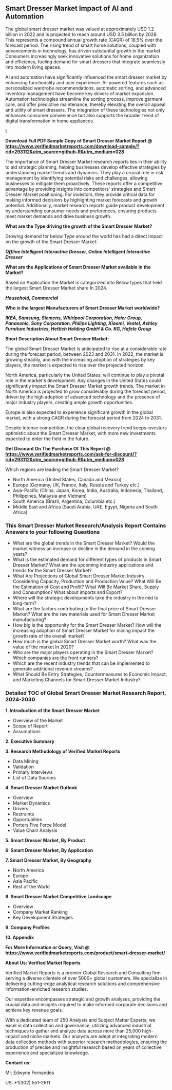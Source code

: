 <h2>Smart Dresser Market Impact of AI and Automation</h2><p>The global smart dresser market was valued at approximately USD 1.2 billion in 2022 and is projected to reach around USD 3.5 billion by 2028. This represents a compound annual growth rate (CAGR) of 18.5% over the forecast period. The rising trend of smart home solutions, coupled with advancements in technology, has driven substantial growth in the market. Consumers increasingly seek innovative solutions for home organization and efficiency, fueling demand for smart dressers that integrate seamlessly into modern living spaces.</p><p>AI and automation have significantly influenced the smart dresser market by enhancing functionality and user experience. AI-powered features such as personalized wardrobe recommendations, automatic sorting, and advanced inventory management have become key drivers of market expansion. Automation technologies streamline the sorting process, improve garment care, and offer predictive maintenance, thereby elevating the overall appeal and utility of smart dressers. The integration of these technologies not only enhances consumer convenience but also supports the broader trend of digital transformation in home appliances.</p>t</p><p id="" class=""><strong>Download Full PDF Sample Copy of Smart Dresser Market Report @ <a href="https://www.verifiedmarketreports.com/download-sample/?rid=293112&utm_source=github-R&utm_medium=028" target="_blank">https://www.verifiedmarketreports.com/download-sample/?rid=293112&utm_source=github-R&utm_medium=028</a></strong></p><p>The importance of&nbsp;Smart Dresser Market research reports lies in their ability to aid strategic planning, helping businesses develop effective strategies by understanding market trends and dynamics. They play a crucial role in risk management by identifying potential risks and challenges, allowing businesses to mitigate them proactively. These reports offer a competitive advantage by providing insights into competitors' strategies and Smart Dresser Market positioning. For investors, they provide critical data for making informed decisions by highlighting market forecasts and growth potential. Additionally, market research reports guide product development by understanding consumer needs and preferences, ensuring products meet market demands and drive business growth.</p><p><strong>What are the&nbsp;Type driving the growth of the Smart Dresser Market?</strong></p><p id="" class="">Growing demand for below Type around the world has had a direct impact on the growth of the Smart Dresser Market:</p><em><strong>Offline Intelligent Interactive Dresser, Online Intelligent Interactive Dresser</strong></em></p><strong>What are the&nbsp;Applications&nbsp;of Smart Dresser Market available in the Market?</strong></p><p id="" class="">Based on Application the Market is categorized into Below types that held the largest Smart Dresser Market share In 2024.</p><em><strong>Household, Commercial</strong></em></p><strong>Who is the largest Manufacturers of Smart Dresser Market worldwide?</strong></p><p><em><strong>IKEA, Samsung, Siemens, Whirlpool Corporation, Haier Group, Panasonic, Sony Corporation, Philips Lighting, Xiaomi, Vestel, Ashley Furniture Industries, Hettich Holding GmbH & Co. KG, Hafele Group</strong></em></p><p id="" class=""><strong>Short Description About Smart Dresser Market:</strong></p><p>The global Smart Dresser Market is anticipated to rise at a considerable rate during the forecast period, between 2023 and 2031. In 2022, the market is growing steadily, and with the increasing adoption of strategies by key players, the market is expected to rise over the projected horizon.</p><p>North America, particularly the United States, will continue to play a pivotal role in the market's development. Any changes in the United States could significantly impact the Smart Dresser Market growth trends. The market in North America is projected to grow considerably during the forecast period, driven by the high adoption of advanced technology and the presence of major industry players, creating ample growth opportunities.</p><p>Europe is also expected to experience significant growth in the global market, with a strong CAGR during the forecast period from 2024 to 2031.</p><p>Despite intense competition, the clear global recovery trend keeps investors optimistic about the Smart Dresser Market, with more new investments expected to enter the field in the future.</p><p id="" class=""><strong>Get Discount On The Purchase Of This Report @ <a href="https://www.verifiedmarketreports.com/ask-for-discount/?rid=293112&utm_source=github-R&utm_medium=028" target="_blank">https://www.verifiedmarketreports.com/ask-for-discount/?rid=293112&utm_source=github-R&utm_medium=028</a></strong></p>Which regions are leading the Smart Dresser Market?</p><ul><li>North America (United States, Canada and Mexico)</li><li>Europe (Germany, UK, France, Italy, Russia and Turkey etc.)</li><li>Asia-Pacific (China, Japan, Korea, India, Australia, Indonesia, Thailand, Philippines, Malaysia and Vietnam)</li><li>South America (Brazil, Argentina, Columbia etc.)</li><li>Middle East and Africa (Saudi Arabia, UAE, Egypt, Nigeria and South Africa)</li></ul><h3 id="" class="">This Smart Dresser Market Research/Analysis Report Contains Answers to your following Questions</h3><ul><li>What are the global trends in the Smart Dresser Market? Would the market witness an increase or decline in the demand in the coming years?</li><li>What is the estimated demand for different types of products in Smart Dresser Market? What are the upcoming industry applications and trends for the Smart Dresser Market?</li><li>What Are Projections of Global Smart Dresser Market Industry Considering Capacity, Production and Production Value? What Will Be the Estimation of Cost and Profit? What Will Be Market Share, Supply and Consumption? What about imports and Export?</li><li>Where will the strategic developments take the industry in the mid to long-term?</li><li>What are the factors contributing to the final price of Smart Dresser Market? What are the raw materials used for Smart Dresser Market manufacturing?</li><li>How big is the opportunity for the Smart Dresser Market? How will the increasing adoption of Smart Dresser Market for mining impact the growth rate of the overall market?</li><li>How much is the global Smart Dresser Market worth? What was the value of the market In 2020?</li><li>Who are the major players operating in the Smart Dresser Market? Which companies are the front runners?</li><li>Which are the recent industry trends that can be implemented to generate additional revenue streams?</li><li>What Should Be Entry Strategies, Countermeasures to Economic Impact, and Marketing Channels for Smart Dresser Market Industry?</li></ul><h3 id="" class="">Detailed TOC of Global Smart Dresser Market Research Report, 2024-2030</h3><p id="" class=""><strong>1. Introduction of the Smart Dresser Market</strong></p><ul><li>Overview of the Market</li><li>Scope of Report</li><li>Assumptions</li></ul><p id="" class=""><strong>2. Executive Summary</strong></p><p id="" class=""><strong>3. Research Methodology of Verified Market Reports</strong></p><ul><li>Data Mining</li><li>Validation</li><li>Primary Interviews</li><li>List of Data Sources</li></ul><p id="" class=""><strong>4. Smart Dresser Market Outlook</strong></p><ul><li>Overview</li><li>Market Dynamics</li><li>Drivers</li><li>Restraints</li><li>Opportunities</li><li>Porters Five Force Model</li><li>Value Chain Analysis</li></ul><p id="" class=""><strong>5. Smart Dresser Market, By Product</strong></p><p id="" class=""><strong>6. Smart Dresser Market, By Application</strong></p><p id="" class=""><strong>7. Smart Dresser Market, By Geography</strong></p><ul><li>North America</li><li>Europe</li><li>Asia Pacific</li><li>Rest of the World</li></ul><p id="" class=""><strong>8. Smart Dresser Market Competitive Landscape</strong></p><ul><li>Overview</li><li>Company Market Ranking</li><li>Key Development Strategies</li></ul><p id="" class=""><strong>9. Company Profiles</strong></p><p id="" class=""><strong>10. Appendix</strong></p><p id="" class=""><strong>For More Information or Query, Visit @ <a href="https://www.verifiedmarketreports.com/product/smart-dresser-market/" target="_blank">https://www.verifiedmarketreports.com/product/smart-dresser-market/</a></strong></p><p id="" class=""><strong>About Us: Verified Market Reports</strong></p><p id="" class="">Verified Market Reports is a premier Global Research and Consulting firm serving a diverse clientele of over 5000+ global customers. We specialize in delivering cutting-edge analytical research solutions and comprehensive information-enriched research studies.</p><p id="" class="">Our expertise encompasses strategic and growth analyses, providing the crucial data and insights required to make informed corporate decisions and achieve key revenue goals.</p><p id="" class="">With a dedicated team of 250 Analysts and Subject Matter Experts, we excel in data collection and governance, utilizing advanced industrial techniques to gather and analyze data across more than 25,000 high-impact and niche markets. Our analysts are adept at integrating modern data collection methods with superior research methodologies, ensuring the production of precise and insightful research based on years of collective experience and specialized knowledge.</p><p id="" class=""><strong>Contact us:</strong></p><p id="" class="">Mr. Edwyne Fernandes</p><p id="" class="">US: +1(302) 551-2611</p>